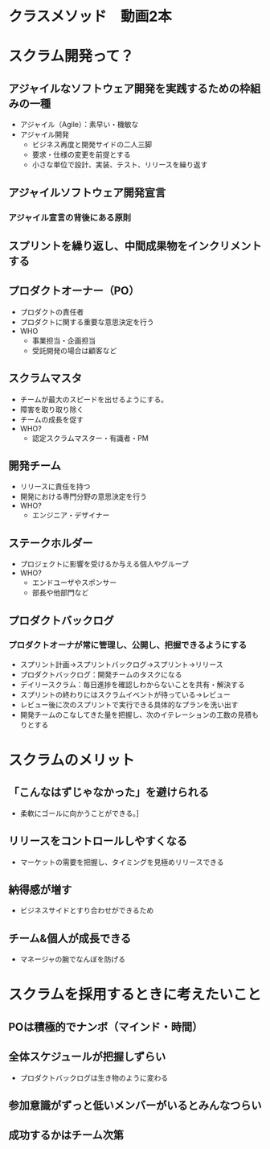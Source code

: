 # クラスメソッド　動画2本


# スクラム開発って？

## アジャイルなソフトウェア開発を実践するための枠組みの一種

 - アジャイル（Agile）：素早い・機敏な
 - アジャイル開発
   - ビジネス再度と開発サイドの二人三脚
   - 要求・仕様の変更を前提とする
   - 小さな単位で設計、実装、テスト、リリースを繰り返す
## アジャイルソフトウェア開発宣言
### アジャイル宣言の背後にある原則

## スプリントを繰り返し、中間成果物をインクリメントする

## プロダクトオーナー（PO）
 - プロダクトの責任者
 - プロダクトに関する重要な意思決定を行う
 - WHO
   - 事業担当・企画担当
   - 受託開発の場合は顧客など

## スクラムマスタ
 - チームが最大のスピードを出せるようにする。
 - 障害を取り取り除く
 - チームの成長を促す
 - WHO?
   - 認定スクラムマスター・有識者・PM

## 開発チーム
 - リリースに責任を持つ
 - 開発における専門分野の意思決定を行う
 - WHO?
   - エンジニア・デザイナー

## ステークホルダー
 - プロジェクトに影響を受けるか与える個人やグループ
 - WHO?
   - エンドユーザやスポンサー
   - 部長や他部門など

## プロダクトバックログ
### プロダクトオーナが常に管理し、公開し、把握できるようにする
 - スプリント計画→スプリントバックログ→スプリント→リリース
 - プロダクトバックログ：開発チームのタスクになる
 - デイリースクラム：毎日進捗を確認しわからないことを共有・解決する
 - スプリントの終わりにはスクラムイベントが待っている→レビュー
 - レビュー後に次のスプリントで実行できる具体的なプランを洗い出す
 - 開発チームのこなしてきた量を把握し、次のイテレーションの工数の見積もりとする

# スクラムのメリット
## 「こんなはずじゃなかった」を避けられる
 - 柔軟にゴールに向かうことができる。]

## リリースをコントロールしやすくなる
 - マーケットの需要を把握し、タイミングを見極めリリースできる

## 納得感が増す
 - ビジネスサイドとすり合わせができるため

## チーム&個人が成長できる
 - マネージャの腕でなんぼを防げる

# スクラムを採用するときに考えたいこと

## POは積極的でナンボ（マインド・時間）

## 全体スケジュールが把握しずらい
 - プロダクトバックログは生き物のように変わる

## 参加意識がずっと低いメンバーがいるとみんなつらい

## 成功するかはチーム次第